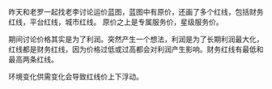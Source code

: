 昨天和老罗一起找老李讨论运价蓝图，蓝图中有原价，还画了多个红线，包括财务红线，平台红线，城市红线。
原价之上是专属服务价，星级服务价。

期间讨论价格其实是为了利润。突然产生一个想法，利润是为了长期利润最大化，红线都是财务红线，因为价格过低或过高都会对利润产生影响。财务红线有最低和最高两条红线。

环境变化供需变化会导致红线价上下浮动。
